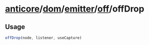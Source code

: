 # [anticore](../../../../../../#reference)/[dom](../../../#reference)/[emitter](../../#reference)/[off](../#reference)/<a name="reference">offDrop</a>

## Usage

```js
offDrop(node, listener, useCapture)
```